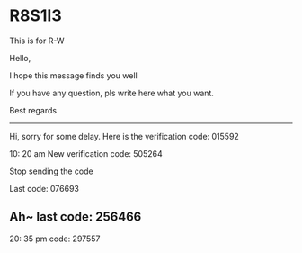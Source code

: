 # R8S1I3
This is for R-W

Hello,

I hope this message finds you well

If you have any question, pls write here what you want.

Best regards


-------------------------

Hi, sorry for some delay.
Here is the verification code: 015592

10: 20 am
New verification code: 505264


Stop sending the code

Last code: 076693     


Ah~    last code:  256466
----------------------------
20: 35 pm                code:  297557
